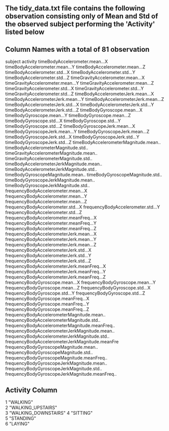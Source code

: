 ## The tidy_data.txt file contains the following observation consisting only of Mean and Std of the observed subject performing the 'Activity' listed below

## Column Names with a total of 81 observation
subject
activity
timeBodyAccelerometer.mean...X
timeBodyAccelerometer.mean...Y
timeBodyAccelerometer.mean...Z
timeBodyAccelerometer.std...X
timeBodyAccelerometer.std...Y
timeBodyAccelerometer.std...Z
timeGravityAccelerometer.mean...X
timeGravityAccelerometer.mean...Y
timeGravityAccelerometer.mean...Z
timeGravityAccelerometer.std...X
timeGravityAccelerometer.std...Y
timeGravityAccelerometer.std...Z
timeBodyAccelerometerJerk.mean...X
timeBodyAccelerometerJerk.mean...Y
timeBodyAccelerometerJerk.mean...Z
timeBodyAccelerometerJerk.std...X
timeBodyAccelerometerJerk.std...Y
timeBodyAccelerometerJerk.std...Z
timeBodyGyroscope.mean...X
timeBodyGyroscope.mean...Y
timeBodyGyroscope.mean...Z
timeBodyGyroscope.std...X
timeBodyGyroscope.std...Y
timeBodyGyroscope.std...Z
timeBodyGyroscopeJerk.mean...X
timeBodyGyroscopeJerk.mean...Y
timeBodyGyroscopeJerk.mean...Z
timeBodyGyroscopeJerk.std...X
timeBodyGyroscopeJerk.std...Y
timeBodyGyroscopeJerk.std...Z
timeBodyAccelerometerMagnitude.mean..
timeBodyAccelerometerMagnitude.std..
timeGravityAccelerometerMagnitude.mean..
timeGravityAccelerometerMagnitude.std..
timeBodyAccelerometerJerkMagnitude.mean..
timeBodyAccelerometerJerkMagnitude.std..
timeBodyGyroscopeMagnitude.mean..
timeBodyGyroscopeMagnitude.std..
timeBodyGyroscopeJerkMagnitude.mean..
timeBodyGyroscopeJerkMagnitude.std..
frequencyBodyAccelerometer.mean...X
frequencyBodyAccelerometer.mean...Y
frequencyBodyAccelerometer.mean...Z
frequencyBodyAccelerometer.std...X
frequencyBodyAccelerometer.std...Y
frequencyBodyAccelerometer.std...Z
frequencyBodyAccelerometer.meanFreq...X
frequencyBodyAccelerometer.meanFreq...Y
frequencyBodyAccelerometer.meanFreq...Z
frequencyBodyAccelerometerJerk.mean...X
frequencyBodyAccelerometerJerk.mean...Y
frequencyBodyAccelerometerJerk.mean...Z
frequencyBodyAccelerometerJerk.std...X
frequencyBodyAccelerometerJerk.std...Y
frequencyBodyAccelerometerJerk.std...Z
frequencyBodyAccelerometerJerk.meanFreq...X
frequencyBodyAccelerometerJerk.meanFreq...Y
frequencyBodyAccelerometerJerk.meanFreq...Z
frequencyBodyGyroscope.mean...X
frequencyBodyGyroscope.mean...Y
frequencyBodyGyroscope.mean...Z
frequencyBodyGyroscope.std...X
frequencyBodyGyroscope.std...Y
frequencyBodyGyroscope.std...Z
frequencyBodyGyroscope.meanFreq...X
frequencyBodyGyroscope.meanFreq...Y
frequencyBodyGyroscope.meanFreq...Z
frequencyBodyAccelerometerMagnitude.mean..
frequencyBodyAccelerometerMagnitude.std..
frequencyBodyAccelerometerMagnitude.meanFreq..
frequencyBodyAccelerometerJerkMagnitude.mean..
frequencyBodyAccelerometerJerkMagnitude.std..
frequencyBodyAccelerometerJerkMagnitude.meanFre
frequencyBodyGyroscopeMagnitude.mean..
frequencyBodyGyroscopeMagnitude.std..
frequencyBodyGyroscopeMagnitude.meanFreq..
frequencyBodyGyroscopeJerkMagnitude.mean..
frequencyBodyGyroscopeJerkMagnitude.std..
frequencyBodyGyroscopeJerkMagnitude.meanFreq..

## Activity Column
1 "WALKING"            
2 "WALKING_UPSTAIRS"   
3 "WALKING_DOWNSTAIRS" 
4 "SITTING"            
5 "STANDING"           
6 "LAYING"  
